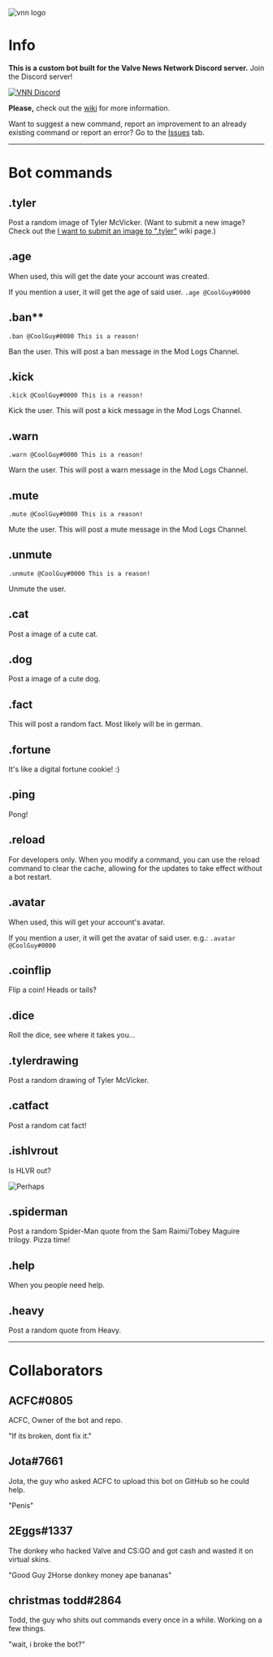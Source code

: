 ![vnn logo](https://i.imgur.com/nu8W9OV.png)

# **Info**

**This is a custom bot built for the Valve News Network Discord server.**
Join the Discord server!

[![VNN Discord](https://discordapp.com/api/guilds/258324481074921472/widget.png?style=banner4)](https://discord.gg/P6s3EEh)

**Please,** check out the [wiki](https://github.com/aidenjay345/VNN/wiki) for more information.

Want to suggest a new command, report an improvement to an already existing command or report an error? Go to the [Issues](https://github.com/aidenjay345/VNN/issues) tab.

<hr>

# **Bot commands**

## .tyler
Post a random image of Tyler McVicker. (Want to submit a new image? Check out the [I want to submit an image to ".tyler"](https://github.com/aidenjay345/VNN/wiki/I-want-to-submit-an-image-to-%22.tyler%22) wiki page.)

## .age
When used, this will get the date your account was created.

If you mention a user, it will get the age of said user. `.age @CoolGuy#0000` 

## .ban**
    .ban @CoolGuy#0000 This is a reason!

Ban the user. This will post a ban message in the Mod Logs Channel.

## .kick
    .kick @CoolGuy#0000 This is a reason!

Kick the user. This will post a kick message in the Mod Logs Channel.

## .warn
    .warn @CoolGuy#0000 This is a reason!

Warn the user. This will post a warn message in the Mod Logs Channel.

## .mute
	.mute @CoolGuy#0000 This is a reason!

Mute the user. This will post a mute message in the Mod Logs Channel.

## .unmute
    .unmute @CoolGuy#0000 This is a reason!

Unmute the user.

## .cat
Post a image of a cute cat.

## .dog
Post a image of a cute dog.

## .fact
This will post a random fact. Most likely will be in german.

## .fortune
It's like a digital fortune cookie! :)

## .ping
Pong!

## .reload
For developers only. When you modify a command, you can use the reload command to clear the cache, allowing for the updates to take effect without a bot restart.

## .avatar
When used, this will get your account's avatar.

If you mention a user, it will get the avatar of said user. e.g.: ```.avatar @CoolGuy#0000```

## .coinflip
Flip a coin! Heads or tails?

## .dice
Roll the dice, see where it takes you...

## .tylerdrawing
Post a random drawing of Tyler McVicker.

## .catfact
Post a random cat fact!

## .ishlvrout
Is HLVR out? 

![Perhaps](https://i.imgur.com/oFNRw4u.png)

## .spiderman
Post a random Spider-Man quote from the Sam Raimi/Tobey Maguire trilogy. Pizza time!

## .help
When you people need help.

## .heavy
Post a random quote from Heavy.

<hr>

# **Collaborators**

## ACFC#0805
ACFC, Owner of the bot and repo.

"If its broken, dont fix it."

## Jota#7661
Jota, the guy who asked ACFC to upload this bot on GitHub so he could help.

"Penis"
## 2Eggs#1337
The donkey who hacked Valve and CS:GO and got cash and wasted it on virtual skins.

"Good Guy 2Horse donkey money ape bananas"
## christmas todd#2864
Todd, the guy who shits out commands every once in a while. Working on a few things.

"wait, i broke the bot?"
